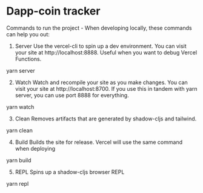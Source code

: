 # Dapp-coin tracker

Commands to run the project - 
When developing locally, these commands can help you out:

1. Server
Use the vercel-cli to spin up a dev environment. You can visit your site at http://localhost:8888. Useful when you want to debug Vercel Functions.

yarn server

2. Watch
Watch and recompile your site as you make changes. You can visit your site at http://localhost:8700. If you use this in tandem with yarn server, you can use port 8888 for everything.

yarn watch

3. Clean
Removes artifacts that are generated by shadow-cljs and tailwind.

yarn clean

4. Build
Builds the site for release. Vercel will use the same command when deploying

yarn build

5. REPL
Spins up a shadow-cljs browser REPL

yarn repl
